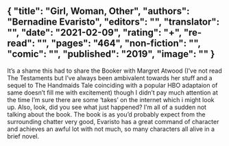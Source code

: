 {
 "title": "Girl, Woman, Other",
 "authors": "Bernadine Evaristo",
 "editors": "",
 "translator": "",
 "date": "2021-02-09",
 "rating": "+",
 "re-read": "",
 "pages": "464",
 "non-fiction": "",
 "comic": "",
 "published": "2019",
 "image": ""
}
---

It’s a shame this had to share the Booker with Margret Atwood (I’ve not read The Testaments but I’ve always been ambivalent towards her stuff and a sequel to The Handmaids Tale coinciding with a  popular HBO adaptaion of same doesn’t fill me with excitement) though I didn’t pay much attention at the time I’m sure there are some ‘takes’ on the internet which i might look up. Also, look, did you see what just happened? I’m all of a sudden not talking about the book. The book is as you’d probably expect from the surrounding chatter very good, Evaristo has a great command of character and achieves an awful lot with not much, so many characters all alive in a brief novel.